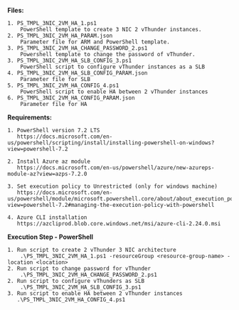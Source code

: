 **Files:**

    1. PS_TMPL_3NIC_2VM_HA_1.ps1
        PowerShell template to create 3 NIC 2 vThunder instances.
    2. PS_TMPL_3NIC_2VM_HA_PARAM.json
        Parameter file for ARM and PowerShell template.
    3. PS_TMPL_3NIC_2VM_HA_CHANGE_PASSWORD_2.ps1
        Powershell template to change the password of vThunder.
    3. PS_TMPL_3NIC_2VM_HA_SLB_CONFIG_3.ps1
        PowerShell script to configure vThunder instances as a SLB 
    4. PS_TMPL_3NIC_2VM_HA_SLB_CONFIG_PARAM.json
        Parameter file for SLB
    5. PS_TMPL_3NIC_2VM_HA_CONFIG_4.ps1
        PowerShell script to enable HA between 2 vThunder instances
    6. PS_TMPL_3NIC_2VM_HA_CONFIG_PARAM.json
        Parameter file for HA

**Requirements:**

    1. PowerShell version 7.2 LTS
	   https://docs.microsoft.com/en-us/powershell/scripting/install/installing-powershell-on-windows?view=powershell-7.2
		
    2. Install Azure az module
       https://docs.microsoft.com/en-us/powershell/azure/new-azureps-module-az?view=azps-7.2.0
     
    3. Set execution policy to Unrestricted (only for windows machine)
       https://docs.microsoft.com/en-us/powershell/module/microsoft.powershell.core/about/about_execution_policies?view=powershell-7.2#managing-the-execution-policy-with-powershell
		
	4. Azure CLI installation
	   https://azcliprod.blob.core.windows.net/msi/azure-cli-2.24.0.msi
	   
**Execution Step - PowerShell**

    1. Run script to create 2 vThunder 3 NIC architecture
        .\PS_TMPL_3NIC_2VM_HA_1.ps1 -resourceGroup <resource-group-name> -location <location>
    2. Run script to change password for vThunder
        .\PS_TMPL_3NIC_2VM_HA_CHANGE_PASSWORD_2.ps1
    2. Run script to configure vThunders as SLB
        .\PS_TMPL_3NIC_2VM_HA_SLB_CONFIG_3.ps1 
    3. Run script to enable HA between 2 vThunder instances
       .\PS_TMPL_3NIC_2VM_HA_CONFIG_4.ps1 
